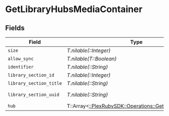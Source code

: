 # GetLibraryHubsMediaContainer


## Fields

| Field                                                                                                  | Type                                                                                                   | Required                                                                                               | Description                                                                                            | Example                                                                                                |
| ------------------------------------------------------------------------------------------------------ | ------------------------------------------------------------------------------------------------------ | ------------------------------------------------------------------------------------------------------ | ------------------------------------------------------------------------------------------------------ | ------------------------------------------------------------------------------------------------------ |
| `size`                                                                                                 | *T.nilable(::Integer)*                                                                                 | :heavy_minus_sign:                                                                                     | N/A                                                                                                    | 7                                                                                                      |
| `allow_sync`                                                                                           | *T.nilable(T::Boolean)*                                                                                | :heavy_minus_sign:                                                                                     | N/A                                                                                                    | true                                                                                                   |
| `identifier`                                                                                           | *T.nilable(::String)*                                                                                  | :heavy_minus_sign:                                                                                     | N/A                                                                                                    | com.plexapp.plugins.library                                                                            |
| `library_section_id`                                                                                   | *T.nilable(::Integer)*                                                                                 | :heavy_minus_sign:                                                                                     | N/A                                                                                                    | 1                                                                                                      |
| `library_section_title`                                                                                | *T.nilable(::String)*                                                                                  | :heavy_minus_sign:                                                                                     | N/A                                                                                                    | Movies                                                                                                 |
| `library_section_uuid`                                                                                 | *T.nilable(::String)*                                                                                  | :heavy_minus_sign:                                                                                     | N/A                                                                                                    | 322a231a-b7f7-49f5-920f-14c61199cd30                                                                   |
| `hub`                                                                                                  | T::Array<[::PlexRubySDK::Operations::GetLibraryHubsHub](../../models/operations/getlibraryhubshub.md)> | :heavy_minus_sign:                                                                                     | N/A                                                                                                    |                                                                                                        |